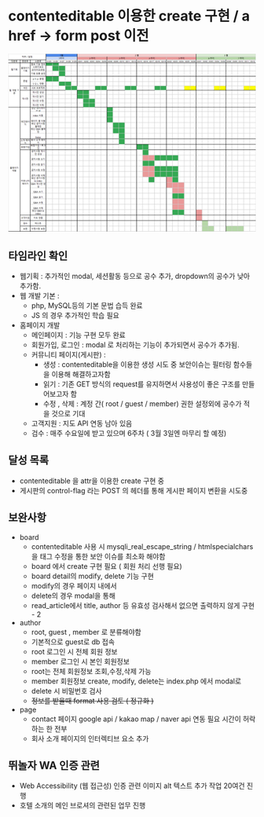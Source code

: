 # contenteditable 이용한 create 구현 / a href -> form post 이전


![타임라인_2월](_img/timeline_2020_feb.png)

## 타임라인 확인
- 웹기획 : 추가적인 modal, 세션활동 등으로 공수 추가, dropdown의 공수가 낮아 추가함.
- 웹 개발 기본 : 
    - php, MySQL등의 기본 문법 습득 완료
    - JS 의 경우 추가적인 학습 필요
- 홈페이지 개발
    - 메인페이지 : 기능 구현 모두 완료
    - 회원가입, 로그인 : modal 로 처리하는 기능이 추가되면서 공수가 추가됨. 
    - 커뮤니티 페이지(게시판) : 
        - 생성 : contenteditable을 이용한 생성 시도 중 보안이슈는 필터링 함수들을 이용해 해결하고자함
        - 읽기 : 기존 GET 방식의 request를 유지하면서 사용성이 좋은 구조를 만들어보고자 함
        - 수정 , 삭제 : 계정 간( root / guest / member) 권한 설정외에 공수가 적을 것으로 기대
    - 고객지원 : 지도 API 연동 남아 있음
    - 검수 : 매주 수요일에 받고 있으며 6주차 ( 3월 3일엔 마무리 할 예정)


## 달성 목록
- contenteditable 을 attr을 이용한 create 구현 중 
- 게시판의 control-flag 라는 POST 의 헤더를 통해 게시판 페이지 변환을 시도중 


##  보완사항
- board
    - contenteditable 사용 시 mysqli_real_escape_string / htmlspecialchars 을 태그 수정을 통한 보안 이슈를 최소화 해야함
    - board 에서  create 구현 필요 ( 회원 처리 선행 필요)
    - board detail의 modify, delete 기능 구현
    - modify의 경우 페이지 내에서 
    - delete의 경우 modal을 통해
    - read_article에서 title, author 등 유효성 검사해서 없으면 출력하지 않게 구현 - 2 
- author
    - root, guest , member 로 분류해야함
    - 기본적으로 guest로 db 접속
    - root 로그인 시 전체 회원 정보
    - member 로그인 시 본인 회원정보
    - root는 전체 회원정보 조회,수정,삭제 가능
    - member 회원정보 create, modify, delete는 index.php 에서 modal로  
    - delete 시 비밀번호 검사
    - ~~정보를 받을때 format 사용 검토 ( 정규화 )~~
- page 
    - contact 페이지 google api / kakao map / naver api 연동 필요 시간이 허락하는 한 전부
    - 회사 소개 페이지의 인터렉티브 요소 추가


## 뛰놀자 WA 인증 관련 
 - Web  Accessibility (웹 접근성) 인증 관련 이미지 alt 텍스트 추가 작업 20여건 진행
 - 호텔 소개의 메인 브로셔의 관련된 업무 진행